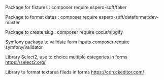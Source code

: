 Package for fixtures :
composer require espero-soft/faker

Package to format dates :
composer require espero-soft/dateformat:dev-master

Package to create slug :
composer require cocur/slugify

Symfony package to validate form inputs
composer require symfony/validator

Library Select2, use to choice multiple categories in forms
https://select2.org/

Library to format textarea fileds in forms
https://cdn.ckeditor.com/

